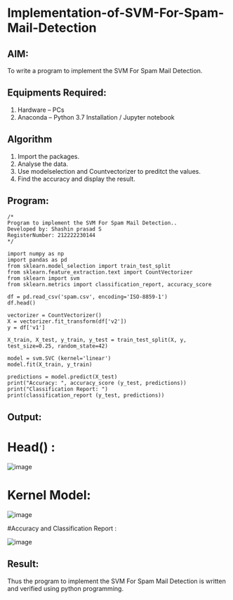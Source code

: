 # Implementation-of-SVM-For-Spam-Mail-Detection

## AIM:
To write a program to implement the SVM For Spam Mail Detection.

## Equipments Required:
1. Hardware – PCs
2. Anaconda – Python 3.7 Installation / Jupyter notebook

## Algorithm
1. Import the packages.
2. Analyse the data.
3. Use modelselection and Countvectorizer to preditct the values.
4. Find the accuracy and display the result.


## Program:
```
/*
Program to implement the SVM For Spam Mail Detection..
Developed by: Shashin prasad S
RegisterNumber: 212222230144
*/

import numpy as np
import pandas as pd
from sklearn.model_selection import train_test_split
from sklearn.feature_extraction.text import CountVectorizer 
from sklearn import svm
from sklearn.metrics import classification_report, accuracy_score

df = pd.read_csv('spam.csv', encoding='ISO-8859-1')
df.head()

vectorizer = CountVectorizer()
X = vectorizer.fit_transform(df['v2'])
y = df['v1']

X_train, X_test, y_train, y_test = train_test_split(X, y, test_size=0.25, random_state=42)

model = svm.SVC (kernel='linear') 
model.fit(X_train, y_train)

predictions = model.predict(X_test)
print("Accuracy: ", accuracy_score (y_test, predictions)) 
print("Classification Report: ")
print(classification_report (y_test, predictions))
```

## Output:

# Head() :
![image](https://github.com/22008650/Implementation-of-SVM-For-Spam-Mail-Detection/assets/122548204/37e16030-4437-49d8-b3ec-3f3c68a7d5fa)

# Kernel Model:
![image](https://github.com/22008650/Implementation-of-SVM-For-Spam-Mail-Detection/assets/122548204/d4e22103-87c3-43d4-a5e6-85fc8aaa8d7e)

#Accuracy and Classification Report :

![image](https://github.com/22008650/Implementation-of-SVM-For-Spam-Mail-Detection/assets/122548204/03a2362a-acf7-4f86-b310-309aca2446d6)

## Result:
Thus the program to implement the SVM For Spam Mail Detection is written and verified using python programming.

